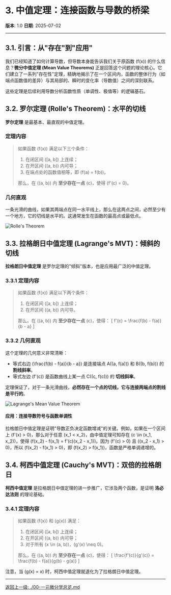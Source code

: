# 3. 中值定理：连接函数与导数的桥梁

**版本**: 1.0
**日期**: 2025-07-02

---

## 3.1. 引言：从"存在"到"应用"

我们已经知道了如何计算导数，但导数本身能告诉我们关于原函数 \(f(x)\) 的什么信息？**微分中值定理 (Mean Value Theorems)** 正是回答这个问题的理论核心。它们建立了一系列"存在性"定理，精确地揭示了在一个区间内，函数的整体行为（如端点函数值的差异）与其局部的、瞬时的变化率（导数值）之间的深刻联系。

这些定理是后续利用导数分析函数性质（单调性、极值等）的逻辑基石。

## 3.2. 罗尔定理 (Rolle's Theorem)：水平的切线

**罗尔定理** 是最基本、最直观的中值定理。

### 定理内容
>
> 如果函数 \(f(x)\) 满足以下三个条件：
>
> 1. 在闭区间 \([a, b]\) 上连续；
> 2. 在开区间 \((a, b)\) 内可导；
> 3. 在端点处的函数值相等，即 \(f(a) = f(b)\)。
>
> 那么，在 \((a, b)\) 内 **至少存在一点** \(c\)，使得 \(f'(c) = 0\)。

### 几何直观

一条光滑的曲线，如果其两端点在同一水平线上，那么在这两点之间，必然至少有一个地方，它的切线是水平的。这通常发生在函数的最高点或最低点。

![Rolle's Theorem](https://upload.wikimedia.org/wikipedia/commons/thumb/1/10/Satz_von_Rolle.svg/400px-Satz_von_Rolle.svg.png)

## 3.3. 拉格朗日中值定理 (Lagrange's MVT)：倾斜的切线

**拉格朗日中值定理** 是罗尔定理的"倾斜"版本，也是应用最广泛的中值定理。

### 3.3.1 定理内容
>
> 如果函数 \(f(x)\) 满足以下两个条件：
>
> 1. 在闭区间 \([a, b]\) 上连续；
> 2. 在开区间 \((a, b)\) 内可导。
>
> 那么，在 \((a, b)\) 内 **至少存在一点** \(c\)，使得：
> \[ f'(c) = \frac{f(b) - f(a)}{b - a} \]

### 3.3.2 几何直观

这个定理的几何意义非常清晰：

* 等式右边 \(\frac{f(b) - f(a)}{b - a}\) 是连接端点 A\((a, f(a))\) 和 B\((b, f(b))\) 的 **割线斜率**。
* 等式左边 \(f'(c)\) 是函数曲线上某一点 C\((c, f(c))\) 的 **切线斜率**。

定理保证了，对于一条光滑曲线，**必然存在一个点的切线，它与连接两端点的割线是平行的**。

![Lagrange's Mean Value Theorem](https://upload.wikimedia.org/wikipedia/commons/thumb/e/e5/Mittelwertsatz.svg/400px-Mittelwertsatz.svg.png)

#### 应用：连接导数符号与函数单调性

拉格朗日中值定理是证明"导数正负决定函数增减"的关键。例如，如果在一个区间上 \(f'(x) > 0\)，那么对于任意 \(x_1 < x_2\)，由中值定理可知存在 \(c \in (x_1, x_2)\)，使得 \(f(x_2) - f(x_1) = f'(c)(x_2 - x_1)\)。因为 \(f'(c) > 0\) 且 \((x_2 - x_1) > 0\)，所以 \(f(x_2) - f(x_1) > 0\)，即 \(f(x_2) > f(x_1)\)，函数是严格单调递增的。

## 3.4. 柯西中值定理 (Cauchy's MVT)：双倍的拉格朗日

**柯西中值定理** 是拉格朗日中值定理的进一步推广，它涉及两个函数，是证明 **洛必达法则** 的理论基础。

### 3.4.1 定理内容

>
> 如果函数 \(f(x)\) 和 \(g(x)\) 满足：
>
> 1. 在闭区间 \([a, b]\) 上连续；
> 2. 在开区间 \((a, b)\) 内可导；
> 3. 对于所有 \(x \in (a, b)\)，\(g'(x) \neq 0\)。
>
> 那么，在 \((a, b)\) 内 **至少存在一点** \(c\)，使得：
> \[ \frac{f'(c)}{g'(c)} = \frac{f(b) - f(a)}{g(b) - g(a)} \]

注意，当 \(g(x) = x\) 时，柯西中值定理就退化为了拉格朗日中值定理。

---
[返回上一级: ./00-一元微分学总览.md](./00-一元微分学总览.md)

